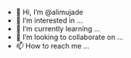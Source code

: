 - 👋 Hi, I’m @alimujade
- 👀 I’m interested in ...
- 🌱 I’m currently learning ...
- 💞️ I’m looking to collaborate on ...
- 📫 How to reach me ...

<!---
alimujade/alimujade is a ✨ special ✨ repository because its `README.md` (this file) appears on your GitHub profile.
You can click the Preview link to take a look at your changes.
--->
